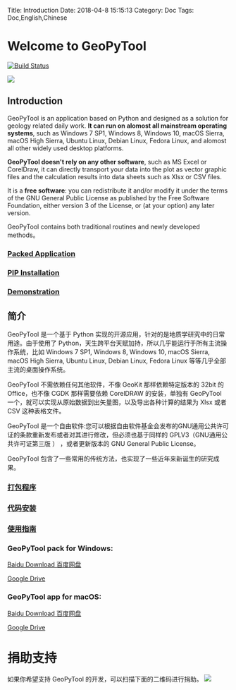 Title: Introduction
Date: 2018-04-8 15:15:13
Category: Doc
Tags: Doc,English,Chinese

# Welcome to GeoPyTool

[![Build Status](https://travis-ci.org/GeoPyTool/GeoPyTool.svg?branch=master)](https://travis-ci.org/GeoPyTool/GeoPyTool)

![](https://github.com/GeoPyTool/GeoPyTool/blob/master/images/Samples.png?raw=true)





## Introduction

GeoPyTool is an application based on Python and designed as a solution for geology related daily work. **It can run on alomost all mainstream operating systems**, such as Windows 7 SP1, Windows 8, Windows 10, macOS Sierra, macOS High Sierra, Ubuntu Linux, Debian Linux, Fedora Linux, and alomost all other widely used desktop platforms.

**GeoPyTool doesn't rely on any other software**, such as MS Excel or CorelDraw, it can directly transport your data into the plot as vector graphic files and the calculation results into data sheets such as Xlsx or CSV files.

It is a **free software**: you can redistribute it and/or modify it under the terms of the GNU General Public License as published by the Free Software Foundation, either version 3 of the License, or (at your option) any later version.

GeoPyTool contains both traditional routines and newly developed methods。


### [Packed Application](http://geopytool.com/installation.html)

### [PIP Installation](http://geopytool.com/installation-expert.html)

### [Demonstration](http://geopytool.com/demonstration.html)



## 简介

GeoPyTool 是一个基于 Python 实现的开源应用，针对的是地质学研究中的日常用途。由于使用了 Python，天生跨平台天赋加持，所以几乎能运行于所有主流操作系统，比如 Windows 7 SP1, Windows 8, Windows 10, macOS Sierra, macOS High Sierra, Ubuntu Linux, Debian Linux, Fedora Linux 等等几乎全部主流的桌面操作系统。

GeoPyTool 不需依赖任何其他软件，不像 GeoKit 那样依赖特定版本的 32bit 的 Office，也不像 CGDK 那样需要依赖 CorelDRAW 的安装，单独有 GeoPyTool 一个，就可以实现从原始数据到出矢量图，以及导出各种计算的结果为 Xlsx 或者 CSV 这种表格文件。

GeoPyTool 是一个自由软件:您可以根据自由软件基金会发布的GNU通用公共许可证的条款重新发布或者对其进行修改，但必须也基于同样的 GPLV3（GNU通用公共许可证第三版 ） ，或者更新版本的 GNU General Public License。

GeoPyTool 包含了一些常用的传统方法，也实现了一些近年来新诞生的研究成果。

### [打包程序](http://geopytool.com/an-zhuang-zhi-nan.html)

### [代码安装](http://geopytool.com/an-zhuang-zhi-nan-jin-jie.html)

### [使用指南](http://geopytool.com/yan-shi-shi-pin.html)



### GeoPyTool pack for Windows:
[Baidu Download 百度网盘](https://pan.baidu.com/s/14z1YL7vnrFMwOCwp9YuNYA)

[Google Drive](https://drive.google.com/open?id=1Fi-50muxauHSwWTed66YYHAnD11uME1Q)




### GeoPyTool app for macOS:
[Baidu Download 百度网盘](https://pan.baidu.com/s/1vFSFXRHKDalJjBR5xMXLiw)

[Google Drive](https://drive.google.com/open?id=1sLfk08aLKSg4VqhFRRujZHCK_O__cGbQ)



# 捐助支持

如果你希望支持 GeoPyTool 的开发，可以扫描下面的二维码进行捐助。
![](https://raw.githubusercontent.com/GeoPyTool/GeoPyTool/master/img/WeChatQrCode.png)


